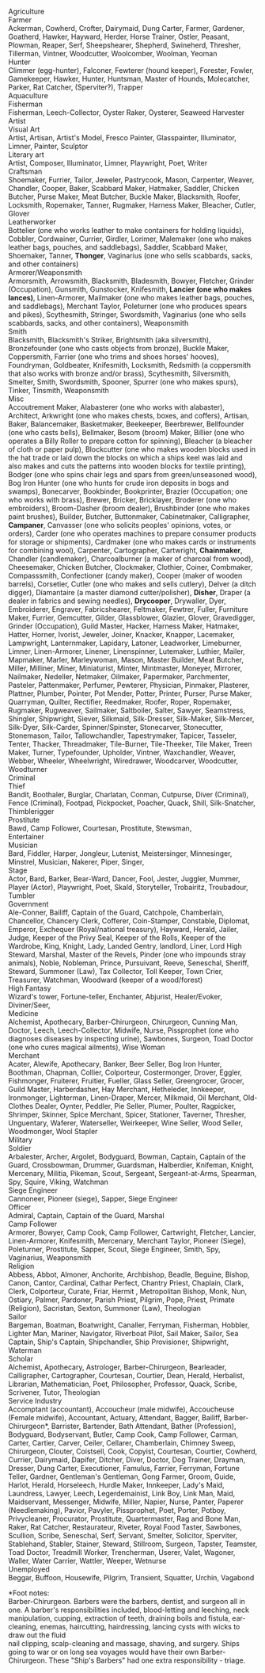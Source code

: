 Agriculture  
Farmer  
Ackerman, Cowherd, Crofter, Dairymaid, Dung Carter, Farmer, Gardener, Goatherd, Hawker, Hayward, Herder, Horse Trainer, Ostler, Peasant, Plowman, Reaper, Serf, Sheepshearer, Shepherd, Swineherd, Thresher, Tillerman, Vintner, Woodcutter, Woolcomber, Woolman, Yeoman  
Hunter  
Climmer (egg-hunter), Falconer, Fewterer (hound keeper), Forester, Fowler, Gamekeeper, Hawker, Hunter, Huntsman, Master of Hounds, Molecatcher, Parker, Rat Catcher, (Sperviter?), Trapper  
Aquaculture  
Fisherman  
Fisherman, Leech-Collector, Oyster Raker, Oysterer, Seaweed Harvester  
Artist  
Visual Art  
Artist, Artisan, Artist's Model, Fresco Painter, Glasspainter, Illuminator, Limner, Painter, Sculptor  
Literary art  
Artist, Composer, Illuminator, Limner, Playwright, Poet, Writer  
Craftsman  
Shoemaker, Furrier, Tailor, Jeweler, Pastrycook, Mason, Carpenter, Weaver, Chandler, Cooper, Baker, Scabbard Maker, Hatmaker, Saddler, Chicken Butcher, Purse Maker, Meat Butcher, Buckle Maker, Blacksmith, Roofer, Locksmith, Ropemaker, Tanner, Rugmaker, Harness Maker, Bleacher, Cutler, Glover  
Leatherworker  
Bottelier (one who works leather to make containers for holding liquids), Cobbler, Cordwainer, Currier, Girdler, Lorimer, Malemaker (one who makes leather bags, pouches, and saddlebags), Saddler, Scabbard Maker, Shoemaker, Tanner, **Thonger**, Vaginarius (one who sells scabbards, sacks, and other containers)  
Armorer/Weaponsmith  
Armorsmith, Arrowsmith, Blacksmith, Bladesmith, Bowyer, Fletcher, Grinder (Occupation), Gunsmith, Gunstocker, Knifesmith, **Lancier (one who makes lances)**, Linen-Armorer, Mailmaker (one who makes leather bags, pouches, and saddlebags), Merchant Taylor, Poleturner (one who produces spears and pikes), Scythesmith, Stringer, Swordsmith, Vaginarius (one who sells scabbards, sacks, and other containers), Weaponsmith  
Smith  
Blacksmith, Blacksmith's Striker, Brightsmith (aka silversmith), Bronzefounder (one who casts objects from bronze), Buckle Maker, Coppersmith, Farrier (one who trims and shoes horses' hooves), Foundryman, Goldbeater, Knifesmith, Locksmith, Redsmith (a coppersmith that also works with bronze and/or brass), Scythesmith, Silversmith, Smelter, Smith, Swordsmith, Spooner, Spurrer (one who makes spurs), Tinker, Tinsmith, Weaponsmith  
Misc  
Accoutrement Maker, Alabasterer (one who works with alabaster), Architect, Arkwright (one who makes chests, boxes, and coffers), Artisan, Baker, Balancemaker, Basketmaker, Beekeeper, Beerbrewer, Bellfounder (one who casts bells), Bellmaker, Besom (broom) Maker, Billier (one who operates a Billy Roller to prepare cotton for spinning), Bleacher (a bleacher of cloth or paper pulp), Blockcutter (one who makes wooden blocks used in the hat trade or laid down the blocks on which a ships keel was laid and also makes and cuts the patterns into wooden blocks for textile printing), Bodger (one who spins chair legs and spars from green/unseasoned wood), Bog Iron Hunter (one who hunts for crude iron deposits in bogs and swamps), Bonecarver, Bookbinder, Bookprinter, Brazier (Occupation; one who works with brass), Brewer, Bricker, Bricklayer, Broderer (one who embroiders), Broom-Dasher (broom dealer), Brushbinder (one who makes paint brushes), Builder, Butcher, Buttonmaker, Cabinetmaker, Calligrapher, **Campaner**, Canvasser (one who solicits peoples' opinions, votes, or orders), Carder (one who operates machines to prepare consumer products for storage or shipments), Cardmaker (one who makes cards or instruments for combining wool), Carpenter, Cartographer, Cartwright, **Chainmaker**, Chandler (candlemaker), Charcoalburner (a maker of charcoal from wood), Cheesemaker, Chicken Butcher, Clockmaker, Clothier, Coiner, Combmaker, Compasssmith, Confectioner (candy maker), Cooper (maker of wooden barrels), Corsetier, Cutler (one who makes and sells cutlery), Delver (a ditch digger), Diamantaire (a master diamond cutter/polisher), **Disher**, Draper (a dealer in fabrics and sewing needles), **Drycooper**, Drywaller, Dyer, Embroiderer, Engraver, Fabricshearer, Feltmaker, Fewtrer, Fuller, Furniture Maker, Furrier, Gemcutter, Gilder, Glassblower, Glazier, Glover, Gravedigger, Grinder (Occupation), Guild Master, Hacker, Harness Maker, Hatmaker, Hatter, Horner, Ivorist, Jeweler, Joiner, Knacker, Knapper, Lacemaker, Lampwright, Lanternmaker, Lapidary, Latoner, Leadworker, Limeburner, Limner, Linen-Armorer, Linener, Linenspinner, Lutemaker, Luthier, Mailer, Mapmaker, Marler, Marleywoman, Mason, Master Builder, Meat Butcher, Miller, Milliner, Miner, Miniaturist, Minter, Mintmaster, Moneyer, Mirrorer, Nailmaker, Nedeller, Netmaker, Oilmaker, Papermaker, Parchmenter, Pasteler, Pattenmaker, Perfumer, Pewterer, Physician, Pinmaker, Plasterer, Plattner, Plumber, Pointer, Pot Mender, Potter, Printer, Purser, Purse Maker, Quarryman, Quilter, Rectifier, Reedmaker, Roofer, Roper, Ropemaker, Rugmaker, Rugweaver, Sailmaker, Saltboiler, Salter, Sawyer, Seamstress, Shingler, Shipwright, Siever, Silkmaid, Silk-Dresser, Silk-Maker, Silk-Mercer, Silk-Dyer, Silk-Carder, Spinner/Spinster, Stonecarver, Stonecutter, Stonemason, Tailor, Tallowchandler, Tapestrymaker, Tapicer, Tasseler, Tenter, Thacker, Threadmaker, Tile-Burner, Tile-Theeker, Tile Maker, Treen Maker, Turner, Typefounder, Upholder, Vintner, Waxchandler, Weaver, Webber, Wheeler, Wheelwright, Wiredrawer, Woodcarver, Woodcutter, Woodturner  
Criminal  
Thief  
Bandit, Boothaler, Burglar, Charlatan, Conman, Cutpurse, Diver (Criminal), Fence (Criminal), Footpad, Pickpocket, Poacher, Quack, Shill, Silk-Snatcher, Thimblerigger  
Prostitute  
Bawd, Camp Follower, Courtesan, Prostitute, Stewsman,  
Entertainer  
Musician  
Bard, Fiddler, Harper, Jongleur, Lutenist, Meistersinger, Minnesinger, Minstrel, Musician, Nakerer, Piper, Singer,  
Stage  
Actor, Bard, Barker, Bear-Ward, Dancer, Fool, Jester, Juggler, Mummer, Player (Actor), Playwright, Poet, Skald, Storyteller, Trobairitz, Troubadour, Tumbler  
Government  
Ale-Conner, Bailiff, Captain of the Guard, Catchpole, Chamberlain, Chancellor, Chancery Clerk, Cofferer, Coin-Stamper, Constable, Diplomat, Emperor, Exchequer (Royal/national treasury), Hayward, Herald, Jailer, Judge, Keeper of the Privy Seal, Keeper of the Rolls, Keeper of the Wardrobe, King, Knight, Lady, Landed Gentry, landlord, Liner, Lord High Steward, Marshal, Master of the Revels, Pinder (one who impounds stray animals), Noble, Nobleman, Prince, Pursuivant, Reeve, Seneschal, Sheriff, Steward, Summoner (Law), Tax Collector, Toll Keeper, Town Crier, Treasurer, Watchman, Woodward (keeper of a wood/forest)  
High Fantasy  
Wizard's tower, Fortune-teller, Enchanter, Abjurist, Healer/Evoker, Diviner/Seer,  
Medicine  
Alchemist, Apothecary, Barber-Chirurgeon, Chirurgeon, Cunning Man, Doctor, Leech, Leech-Collector, Midwife, Nurse, Pissprophet (one who diagnoses diseases by inspecting urine), Sawbones, Surgeon, Toad Doctor (one who cures magical ailments), Wise Woman  
Merchant  
Acater, Alewife, Apothecary, Banker, Beer Seller, Bog Iron Hunter, Boothman, Chapman, Collier, Colporteur, Costermonger, Drover, Eggler, Fishmonger, Fruiterer, Fruitier, Fueller, Glass Seller, Greengrocer, Grocer, Guild Master, Harberdasher, Hay Merchant, Hetheleder, Innkeeper, Ironmonger, Lighterman, Linen-Draper, Mercer, Milkmaid, Oil Merchant, Old-Clothes Dealer, Oynter, Peddler, Pie Seller, Plumer, Poulter, Ragpicker, Shrimper, Skinner, Spice Merchant, Spicer, Stationer, Taverner, Thresher, Unguentary, Waferer, Waterseller, Weirkeeper, Wine Seller, Wood Seller, Woodmonger, Wool Stapler  
Military  
Soldier  
Arbalester, Archer, Argolet, Bodyguard, Bowman, Captain, Captain of the Guard, Crossbowman, Drummer, Guardsman, Halberdier, Knifeman, Knight, Mercenary, Militia, Pikeman, Scout, Sergeant, Sergeant-at-Arms, Spearman, Spy, Squire, Viking, Watchman  
Siege Engineer  
Cannoneer, Pioneer (siege), Sapper, Siege Engineer  
Officer  
Admiral, Captain, Captain of the Guard, Marshal  
Camp Follower  
Armorer, Bowyer, Camp Cook, Camp Follower, Cartwright, Fletcher, Lancier, Linen-Armorer, Knifesmith, Mercenary, Merchant Taylor, Pioneer (Siege), Poleturner, Prostitute, Sapper, Scout, Siege Engineer, Smith, Spy, Vaginarius, Weaponsmith  
Religion  
Abbess, Abbot, Almoner, Anchorite, Archbishop, Beadle, Beguine, Bishop, Canon, Cantor, Cardinal, Cathar Perfect, Chantry Priest, Chaplain, Clark, Clerk, Colporteur, Curate, Friar, Hermit , Metropolitan Bishop, Monk, Nun, Ostiary, Palmer, Pardoner, Parish Priest, Pilgrim, Pope, Priest, Primate (Religion), Sacristan, Sexton, Summoner (Law), Theologian  
Sailor  
Bargeman, Boatman, Boatwright, Canaller, Ferryman, Fisherman, Hobbler, Lighter Man, Mariner, Navigator, Riverboat Pilot, Sail Maker, Sailor, Sea Captain, Ship's Captain, Shipchandler, Ship Provisioner, Shipwright, Waterman  
Scholar  
Alchemist, Apothecary, Astrologer, Barber-Chirurgeon, Bearleader, Calligrapher, Cartographer, Courtesan, Courtier, Dean, Herald, Herbalist, Librarian, Mathematician, Poet, Philosopher, Professor, Quack, Scribe, Scrivener, Tutor, Theologian  
Service Industry  
Accomptant (accountant), Accoucheur (male midwife), Accoucheuse (Female midwife), Accountant, Actuary, Attendant, Bagger, Bailiff, Barber-Chirurgeon*, Barrister, Bartender, Bath Attendant, Bather (Profession), Bodyguard, Bodyservant, Butler, Camp Cook, Camp Follower, Carman, Carter, Cartier, Carver, Ceiler, Cellarer, Chamberlain, Chimney Sweep, Chirurgeon, Clouter, Coistsell, Cook, Copyist, Courtesan, Courtier, Cowherd, Currier, Dairymaid, Dapifer, Ditcher, Diver, Doctor, Dog Trainer, Drayman, Dresser, Dung Carter, Executioner, Famulus, Farrier, Ferryman, Fortune Teller, Gardner, Gentleman's Gentleman, Gong Farmer, Groom, Guide, Harlot, Herald, Horseleech, Hurdle Maker, Innkeeper, Lady's Maid, Laundress, Lawyer, Leech, Legerdemainist, Link Boy, Link Man, Maid, Maidservant, Messenger, Midwife, Miller, Napier, Nurse, Panter, Paperer (Needlemaking), Pavior, Pavyler, Pissprophet, Poet, Porter, Potboy, Privycleaner, Procurator, Prostitute, Quartermaster, Rag and Bone Man, Raker, Rat Catcher, Restaurateur, Riveter, Royal Food Taster, Sawbones, Scullion, Scribe, Seneschal, Serf, Servant, Smelter, Solicitor, Sperviter, Stablehand, Stabler, Stainer, Steward, Stillroom, Surgeon, Tapster, Teamster, Toad Doctor, Treadmill Worker, Trencherman, Userer, Valet, Wagoner, Waller, Water Carrier, Wattler, Weeper, Wetnurse  
Unemployed  
Beggar, Buffoon, Housewife, Pilgrim, Transient, Squatter, Urchin, Vagabond
 
*Foot notes:  
Barber-Chirurgeon. Barbers were the barbers, dentist, and surgeon all in one. A barber's responsibilities included, blood-letting and leeching, neck manipulation, cupping, extraction of teeth, draining boils and fistula, ear-cleaning, enemas, haircutting, hairdressing, lancing cysts with wicks to draw out the fluid  
nail clipping, scalp-cleaning and massage, shaving, and surgery. Ships going to war or on long sea voyages would have their own Barber-Chirurgeon. These "Ship's Barbers" had one extra responsibility - triage.